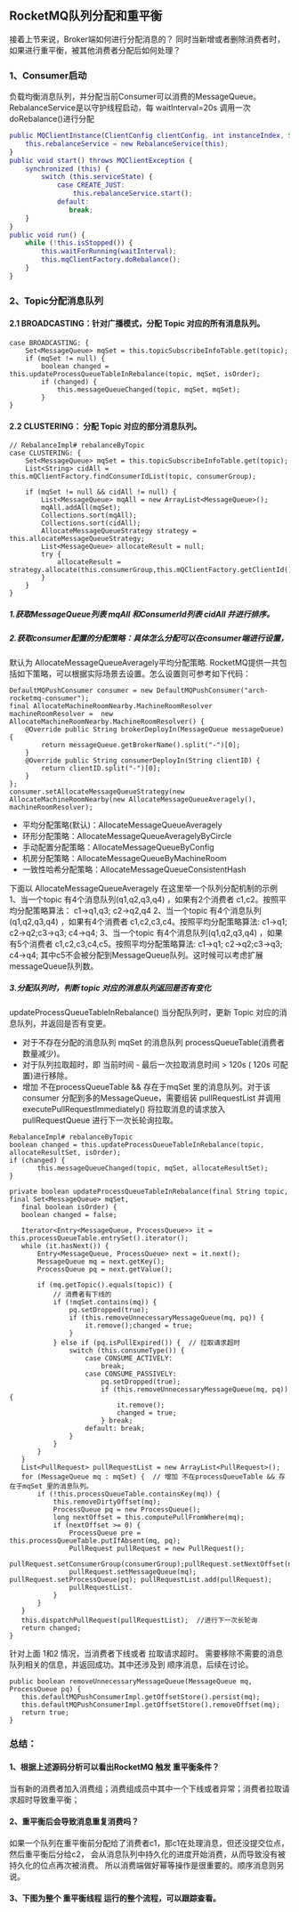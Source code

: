 ## RocketMQ队列分配和重平衡
接着上节来说，Broker端如何进行分配消息的？
同时当新增或者删除消费者时，如果进行重平衡，被其他消费者分配后如何处理？

### 1、Consumer启动
负载均衡消息队列，并分配当前Consumer可以消费的MessageQueue。
RebalanceService是以守护线程启动，每 waitInterval=20s 调用一次doRebalance()进行分配

```g
public MQClientInstance(ClientConfig clientConfig, int instanceIndex, String clientId, RPCHook rpcHook) {
    this.rebalanceService = new RebalanceService(this);
}
public void start() throws MQClientException {
    synchronized (this) {
        switch (this.serviceState) {
            case CREATE_JUST:
                this.rebalanceService.start();
            default:
               break;    
    }
}    
public void run() {
    while (!this.isStopped()) {
        this.waitForRunning(waitInterval);
        this.mqClientFactory.doRebalance();
    }
}
```

### 2、Topic分配消息队列
#### 2.1 BROADCASTING：针对广播模式，分配 Topic 对应的所有消息队列。
```
case BROADCASTING: {
    Set<MessageQueue> mqSet = this.topicSubscribeInfoTable.get(topic);
    if (mqSet != null) {
        boolean changed = this.updateProcessQueueTableInRebalance(topic, mqSet, isOrder);
        if (changed) {
            this.messageQueueChanged(topic, mqSet, mqSet);
        }
}  
```

#### 2.2 CLUSTERING： 分配 Topic 对应的部分消息队列。
```
// RebalanceImpl# rebalanceByTopic
case CLUSTERING: {
    Set<MessageQueue> mqSet = this.topicSubscribeInfoTable.get(topic);
    List<String> cidAll = this.mQClientFactory.findConsumerIdList(topic, consumerGroup);

    if (mqSet != null && cidAll != null) {
        List<MessageQueue> mqAll = new ArrayList<MessageQueue>();
        mqAll.addAll(mqSet);
        Collections.sort(mqAll);
        Collections.sort(cidAll);
        AllocateMessageQueueStrategy strategy = this.allocateMessageQueueStrategy;
        List<MessageQueue> allocateResult = null;
        try {
            allocateResult = strategy.allocate(this.consumerGroup,this.mQClientFactory.getClientId(),mqAll,cidAll);
        } 
    }      
}
```

##### 1.获取MessageQueue列表 mqAll 和ConsumerId列表 cidAll 并进行排序。
##### 2.获取consumer配置的分配策略：具体怎么分配可以在consumer端进行设置，
默认为 AllocateMessageQueueAveragely平均分配策略.
RocketMQ提供一共包括如下策略，可以根据实际场景去设置。怎么设置则可参考如下代码：
```
DefaultMQPushConsumer consumer = new DefaultMQPushConsumer("arch-rocketmq-consumer");
final AllocateMachineRoomNearby.MachineRoomResolver machineRoomResolver =  new AllocateMachineRoomNearby.MachineRoomResolver() {
    @Override public String brokerDeployIn(MessageQueue messageQueue) {
        return messageQueue.getBrokerName().split("-")[0];
    }
    @Override public String consumerDeployIn(String clientID) {
        return clientID.split("-")[0];
    }
};
consumer.setAllocateMessageQueueStrategy(new AllocateMachineRoomNearby(new AllocateMessageQueueAveragely(), machineRoomResolver);
```

- 平均分配策略(默认)：AllocateMessageQueueAveragely
- 环形分配策略：AllocateMessageQueueAveragelyByCircle
- 手动配置分配策略：AllocateMessageQueueByConfig
- 机房分配策略：AllocateMessageQueueByMachineRoom
- 一致性哈希分配策略：AllocateMessageQueueConsistentHash

下面以 AllocateMessageQueueAveragely 在这里举一个队列分配机制的示例
1、当一个topic 有4个消息队列(q1,q2,q3,q4) ，如果有2个消费者 c1,c2。按照平均分配策略算法： c1->q1,q3; c2->q2,q4
2、当一个topic 有4个消息队列(q1,q2,q3,q4) ，如果有4个消费者 c1,c2,c3,c4。按照平均分配策略算法: c1->q1; c2->q2;c3->q3; c4->q4;
3、当一个topic 有4个消息队列(q1,q2,q3,q4) ，如果有5个消费者 c1,c2,c3,c4,c5。按照平均分配策略算法: c1->q1; c2->q2;c3->q3; c4->q4; 
其中c5不会被分配到MessageQueue队列。这时候可以考虑扩展messageQueue队列数。

##### 3.分配队列时，判断 topic 对应的消息队列返回是否有变化
updateProcessQueueTableInRebalance() 当分配队列时，更新 Topic 对应的消息队列，并返回是否有变更。
- 对于不存在分配的消息队列 mqSet 的消息队列 processQueueTable(消费者数量减少)。
- 对于队列拉取超时，即 当前时间 - 最后一次拉取消息时间 > 120s ( 120s 可配置)进行移除。
- 增加 不在processQueueTable && 存在于mqSet 里的消息队列。对于该consumer 分配到多的MessageQueue，需要组装 pullRequestList 并调用 executePullRequestImmediately() 将拉取消息的请求放入 pullRequestQueue 进行下一次长轮询拉取。

```
RebalanceImpl# rebalanceByTopic
boolean changed = this.updateProcessQueueTableInRebalance(topic, allocateResultSet, isOrder);
if (changed) {
       this.messageQueueChanged(topic, mqSet, allocateResultSet);
}

private boolean updateProcessQueueTableInRebalance(final String topic, final Set<MessageQueue> mqSet,
   final boolean isOrder) {
   boolean changed = false;

   Iterator<Entry<MessageQueue, ProcessQueue>> it = this.processQueueTable.entrySet().iterator();
   while (it.hasNext()) {
       Entry<MessageQueue, ProcessQueue> next = it.next();
       MessageQueue mq = next.getKey();
       ProcessQueue pq = next.getValue();

       if (mq.getTopic().equals(topic)) {
           // 消费者有下线的
           if (!mqSet.contains(mq)) {
               pq.setDropped(true);
               if (this.removeUnnecessaryMessageQueue(mq, pq)) {
                   it.remove();changed = true;
               }
           } else if (pq.isPullExpired()) {  // 拉取请求超时
               switch (this.consumeType()) {
                   case CONSUME_ACTIVELY:
                       break;
                   case CONSUME_PASSIVELY:
                       pq.setDropped(true);
                       if (this.removeUnnecessaryMessageQueue(mq, pq)) {
                           it.remove();
                           changed = true;
                       } break;
                   default: break;
               }
           }
       }
   }
   List<PullRequest> pullRequestList = new ArrayList<PullRequest>();
   for (MessageQueue mq : mqSet) {  // 增加 不在processQueueTable && 存在于mqSet 里的消息队列。
       if (!this.processQueueTable.containsKey(mq)) {
           this.removeDirtyOffset(mq);
           ProcessQueue pq = new ProcessQueue();
           long nextOffset = this.computePullFromWhere(mq);
           if (nextOffset >= 0) { 
               ProcessQueue pre = this.processQueueTable.putIfAbsent(mq, pq);
               PullRequest pullRequest = new PullRequest();
               pullRequest.setConsumerGroup(consumerGroup);pullRequest.setNextOffset(nextOffset);
               pullRequest.setMessageQueue(mq); pullRequest.setProcessQueue(pq); pullRequestList.add(pullRequest);
               pullRequestList.
           } 
       }
   }
   this.dispatchPullRequest(pullRequestList);  //进行下一次长轮询 
   return changed;
}     
```

针对上面 1和2 情况，当消费者下线或者 拉取请求超时。
需要移除不需要的消息队列相关的信息，并返回成功。其中还涉及到 顺序消息，后续在讨论。

```
public boolean removeUnnecessaryMessageQueue(MessageQueue mq, ProcessQueue pq) {
   this.defaultMQPushConsumerImpl.getOffsetStore().persist(mq);
   this.defaultMQPushConsumerImpl.getOffsetStore().removeOffset(mq);
   return true;
}
```

### 总结：
#### 1、根据上述源码分析可以看出RocketMQ 触发 重平衡条件？
当有新的消费者加入消费组；消费组成员中其中一个下线或者异常；消费者拉取请求超时导致重平衡；

#### 2、重平衡后会导致消息重复消费吗？
如果一个队列在重平衡前分配给了消费者c1，那c1在处理消息，但还没提交位点，然后重平衡后分给c2，
会从消息队列中持久化的进度开始消费，从而导致没有被持久化的位点再次被消费。
所以消费端做好幂等操作是很重要的。顺序消息则另说。

#### 3、下图为整个 重平衡线程 运行的整个流程，可以跟踪查看。



















